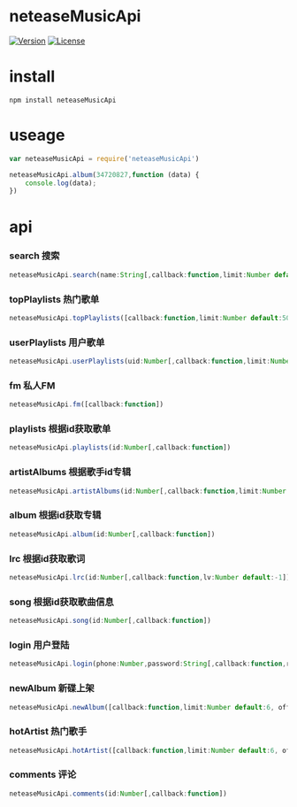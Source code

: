 # neteaseMusicApi
<p align="left">
    <a href="https://www.npmjs.com/package/neteaseMusicApi"><img src="https://img.shields.io/npm/v/neteaseMusicApi.svg" alt="Version"></a>
    <a href="https://www.npmjs.com/package/neteaseMusicApi"><img src="https://img.shields.io/npm/l/neteaseMusicApi.svg" alt="License"></a>
</p>

# install
``` 
npm install neteaseMusicApi
``` 

# useage
``` javascript
var neteaseMusicApi = require('neteaseMusicApi')

neteaseMusicApi.album(34720827,function (data) {
    console.log(data);
})
``` 

# api
### search 搜索
``` javascript
neteaseMusicApi.search(name:String[,callback:function,limit:Number default:3, offset:Number default:0])
```
### topPlaylists 热门歌单
``` javascript
neteaseMusicApi.topPlaylists([callback:function,limit:Number default:50, offset:Number default:0])
```
### userPlaylists 用户歌单
``` javascript
neteaseMusicApi.userPlaylists(uid:Number[,callback:function,limit:Number default:10, offset:Number default:0])
```
### fm 私人FM
``` javascript
neteaseMusicApi.fm([callback:function])
```
### playlists 根据id获取歌单
``` javascript
neteaseMusicApi.playlists(id:Number[,callback:function])
```
### artistAlbums 根据歌手id专辑
``` javascript
neteaseMusicApi.artistAlbums(id:Number[,callback:function,limit:Number default:10, offset:Number default:0])
```
### album 根据id获取专辑
``` javascript
neteaseMusicApi.album(id:Number[,callback:function])
```
### lrc 根据id获取歌词
``` javascript
neteaseMusicApi.lrc(id:Number[,callback:function,lv:Number default:-1])
```
### song 根据id获取歌曲信息
``` javascript
neteaseMusicApi.song(id:Number[,callback:function])
```
### login 用户登陆
``` javascript
neteaseMusicApi.login(phone:Number,password:String[,callback:function,rememberLogin:Boolean default:true])
```
### newAlbum 新碟上架
``` javascript
neteaseMusicApi.newAlbum([callback:function,limit:Number default:6, offset:Number default:0])
```
### hotArtist 热门歌手
``` javascript
neteaseMusicApi.hotArtist([callback:function,limit:Number default:6, offset:Number default:0])
```
### comments 评论
``` javascript
neteaseMusicApi.comments(id:Number[,callback:function])
```
